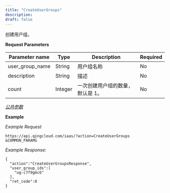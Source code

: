 ```yaml
---
title: "CreateUserGroups"
description: 
draft: false
---
```




创建用户组。

**Request Parameters**

| Parameter name | Type | Description | Required |
| --- | --- | --- | --- |
| user_group_name | String | 用户组名称 | No |
| description | String | 描述 | No |
| count | Integer | 一次创建用户组的数量，默认是 1。 | No |

[_公共参数_](../../../parameters/)

**Example**

_Example Request_

```
https://api.qingcloud.com/iaas/?action=CreateUserGroups
&COMMON_PARAMS
```

_Example Response_:

```
{
  "action":"CreateUserGroupsResponse",
  "user_group_ids":[
    "ug-c7f9gmc6"
  ],
  "ret_code":0
}
```
